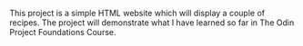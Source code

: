 This project is a simple HTML website which will display a couple of recipes. The project will demonstrate what I have learned so far in The Odin Project Foundations Course.